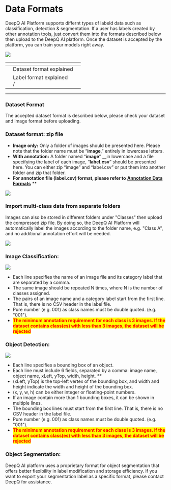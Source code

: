 # Data Formats

DeepQ AI Platform supports differnt types of labeld data such as classification, detection & segmentation. If a user has labels created by other annotation tools, just convert them into the formats described below then upload to the DeepQ AI platform. Once the dataset is accepted by the platform, you can train your models right away.

![](https://console.deepq.ai/docs/console/.gitbook/assets/con-2-2-1.png)

<table data-card-size="large" data-view="cards"><thead><tr><th></th><th></th><th></th></tr></thead><tbody><tr><td></td><td>Dataset format explained</td><td></td></tr><tr><td></td><td>Label format explained<br>/</td><td></td></tr></tbody></table>

***

### Dataset Format <a href="#dataset-format" id="dataset-format"></a>

The accepted dataset format is described below, please check your dataset and image format before uploading.

### Dataset format: zip file <a href="#dataset-format-zip-file" id="dataset-format-zip-file"></a>

* **Image only:** Only a folder of images should be presented here. Please note that the folder name must be “**image**,” entirely in lowercase letters.
* **With annotation:** A folder named “**image**” \_\_in lowercase and a file specifying the label of each image, “**label.csv**” should be presented here. You can either zip “image” and “label.csv” or put them into another folder and zip that folder.
* **For annotation file (label.csv) format, please refer to** [**Annotation Data Formats**](https://console.deepq.ai/docs/console/dataset/annotation-data-formats.html) _\*\*_

![](https://console.deepq.ai/docs/console/.gitbook/assets/con-2-1-2.png)

### Import multi-class data from separate folders <a href="#import-multi-class-data-from-separate-folders" id="import-multi-class-data-from-separate-folders"></a>

Images can also be stored in different folders under "Classes" then upload the compressed zip file. By doing so, the DeepQ AI Platform will automatically label the images according to the folder name, e.g. "Class A", and no additional annotation effort will be needed.

![](https://console.deepq.ai/docs/console/.gitbook/assets/con-2-1-3.png)

### Image Classification: <a href="#image-classification" id="image-classification"></a>

![](https://console.deepq.ai/docs/console/.gitbook/assets/con-2-2-2.png)

* Each line specifies the name of an image file and its category label that are separated by a comma.
* The same image should be repeated N times, where N is the number of classes assigned.
* The pairs of an image name and a category label start from the first line. That is, there is no CSV header in the label file.
* Pure number (e.g. 001) as class names must be double quoted. (e.g. "001").
* <mark style="color:red;">**The minimum annotation requirement for each class is 3 images. If the dataset contains class(es) with less than 3 images, the dataset will be rejected**</mark>

### Object Detection: <a href="#object-detection" id="object-detection"></a>

![](https://console.deepq.ai/docs/console/.gitbook/assets/con-2-2-3.png)

* Each line specifies a bounding box of an object.
* Each line must include 6 fields, separated by a comma: image name, object name, xLeft, yTop, width, height. _\*\*_
* (xLeft, yTop) is the top-left vertex of the bounding box, and width and height indicate the width and height of the bounding box.
* (x, y, w, h) can be either integer or floating-point numbers.
* If an image contain more than 1 bounding boxes, it can be shown in multiple lines.
* The bounding box lines must start from the first line. That is, there is no CSV header in the label file.
* Pure number (e.g. 001) as class names must be double quoted. (e.g. "001").
* <mark style="color:red;">**The minimum annotation requirement for each class is 3 images. If the dataset contains class(es) with less than 3 images, the dataset will be rejected**</mark>

### Object Segmentation: <a href="#object-segmentation" id="object-segmentation"></a>

DeepQ AI platform uses a proprietary format for object segmentation that offers better flexibility in label modification and storage efficiency. If you want to export your segmentation label as a specific format, please contact DeepQ for assistance.
